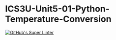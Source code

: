 # ICS3U-Unit5-01-Python-Temperature-Conversion

[![GitHub's Super Linter](https://github.com/matthew-meech/ICS3U-Unit5-01-Python-Temperature-Conversion/workflows/GitHub's%20Super%20Linter/badge.svg)](https://github.com/matthew-meech/ICS3U-Unit5-01-Python-Temperature-Conversion/actions)

